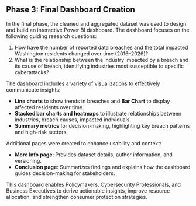 ## Phase 3: Final Dashboard Creation

In the final phase, the cleaned and aggregated dataset was used to design and build an interactive Power BI dashboard. The dashboard focuses on the following guiding research questions:

1. How have the number of reported data breaches and the total impacted Washington residents changed over time (2016–2026)?
2. What is the relationship between the industry impacted by a breach and its cause of breach, identifying industries most susceptible to specific cyberattacks?

The dashboard includes a variety of visualizations to effectively communicate insights:

- **Line charts** to show trends in breaches and **Bar Chart** to display affected residents over time.
- **Stacked bar charts and heatmaps** to illustrate relationships between industries, breach causes, impacted individuals.
- **Summary metrics** for decision-making, highlighting key breach patterns and high-risk sectors.

Additional pages were created to enhance usability and context:

- **More Info page**: Provides dataset details, author information, and versioning.
- **Conclusion page**: Summarizes findings and explains how the dashboard guides decision-making for stakeholders.

This dashboard enables Policymakers, Cybersecurity Professionals, and Business Executives to derive actionable insights, improve resource allocation, and strengthen consumer protection strategies.

